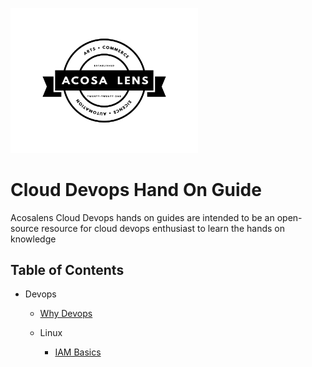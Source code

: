 [<img alt="acosalens" width="300px" src="https://github.com/jindalvishal09/AWS/blob/main/Resources/other/Acosa_logo.png" />](https://acosalens.com)

# Cloud Devops Hand On Guide
Acosalens Cloud Devops hands on guides are intended to be an open-source resource for cloud devops enthusiast to learn the hands on knowledge

## Table of Contents

* Devops
  * [Why Devops](Devops/Why_Devops_Needed/Why_Devops.md)
  
  * Linux
    * [IAM Basics](Identity_and_Access_Management(IAM)/00_IAM_Basics.md)

